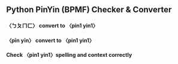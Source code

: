 ## Python PinYin (BPMF) Checker & Converter

#### 〈ㄅㄆㄇㄈ〉 convert to 〈pin1 yin1〉
#### 〈pīn yīn〉 convert to 〈pin1 yin1〉
#### Check 〈pin1 yin1〉spelling and context correctly

